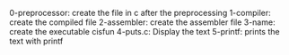 0-preprocessor: create the file in c after the preprocessing
1-compiler: create the compiled file
2-assembler: create the assembler file
3-name: create the executable cisfun
4-puts.c: Display the text
5-printf: prints the text with printf
